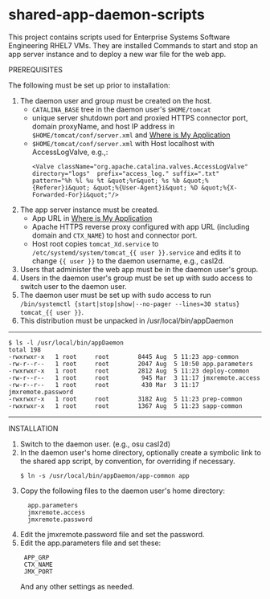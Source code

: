 # shared-app-daemon-scripts

This project contains scripts used for Enterprise Systems Software Engineering RHEL7 VMs. They are installed Commands to start and stop an app server instance and to deploy a new war file for the web app.

PREREQUISITES

The following must be set up prior to installation:

1. The daemon user and group must be created on the host.
   * `CATALINA_BASE` tree in the daemon user's `$HOME/tomcat`
   * unique server shutdown port and proxied HTTPS connector port,
     domain proxyName, and host IP address in `$HOME/tomcat/conf/server.xml`
     and [Where is My Application](https://docs.google.com/spreadsheets/d/1cJUxgyLXftlbgYxM2DSE7X8Lof55miwoff1avm7DtRI/edit?pli=1#gid=0)
   * `$HOME/tomcat/conf/server.xml` with Host localhost with AccessLogValve, e.g.,:
     ```
     <Valve className="org.apache.catalina.valves.AccessLogValve"
     directory="logs"  prefix="access_log." suffix=".txt"
     pattern="%h %l %u %t &quot;%r&quot; %s %b &quot;%{Referer}i&quot; &quot;%{User-Agent}i&quot; %D &quot;%{X-Forwarded-For}i&quot;"/>
     ```
1. The app server instance must be created.
   * App URL in [Where is My Application](https://docs.google.com/spreadsheets/d/1cJUxgyLXftlbgYxM2DSE7X8Lof55miwoff1avm7DtRI/edit?pli=1#gid=0)
   * Apache HTTPS reverse proxy configured with app URL (including domain and `CTX_NAME`) to host and connector port.
   * Host root copies `tomcat_Xd.service` to `/etc/systemd/system/tomcat_{{ user }}.service`
   and edits it to change `{{ user }}` to the daemon username, e.g., casl2d.
1. Users that administer the web app must be in the daemon user's group.
1. Users in the daemon user's group must be set up with sudo access to switch user to the daemon user.
1. The daemon user must be set up with sudo access to run `/bin/systemctl {start|stop|show|--no-pager --lines=30 status} tomcat_{{ user }}`.
1. This distribution must be unpacked in /usr/local/bin/appDaemon

- - - - - - - - - - - - - - - - - - - - - - - - - - - - - - - - - - - -
```
$ ls -l /usr/local/bin/appDaemon
total 198
-rwxrwxr-x   1 root     root        8445 Aug  5 11:23 app-common
-rw-r--r--   1 root     root        2047 Aug  5 10:50 app.parameters
-rwxrwxr-x   1 root     root        2812 Aug  5 11:23 deploy-common
-rw-r--r--   1 root     root         945 Mar  3 11:17 jmxremote.access
-rw-r--r--   1 root     root         430 Mar  3 11:17 jmxremote.password
-rwxrwxr-x   1 root     root        3182 Aug  5 11:23 prep-common
-rwxrwxr-x   1 root     root        1367 Aug  5 11:23 sapp-common
```
- - - - - - - - - - - - - - - - - - - - - - - - - - - - - - - - - - - -
INSTALLATION

1. Switch to the daemon user.  (e.g., osu casl2d)
1. In the daemon user's home directory, optionally create a symbolic link to the shared app script,
   by convention, for overriding if necessary.
    ```
    $ ln -s /usr/local/bin/appDaemon/app-common app
    ```
1. Copy the following files to the daemon user's home directory:
    ```
      app.parameters
      jmxremote.access
      jmxremote.password
    ```     
1. Edit the jmxremote.password file and set the password.
1. Edit the app.parameters file and set these:
    ```
     APP_GRP
     CTX_NAME
     JMX_PORT
    ```
     And any other settings as needed.
